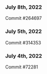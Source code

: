 ### July 8th, 2022

Commit #264697

### July 5th, 2022

Commit #314353


### July 4th, 2022

Commit #72281
